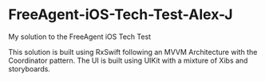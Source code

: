# FreeAgent-iOS-Tech-Test-Alex-J
My solution to the FreeAgent iOS Tech Test


This solution is built using RxSwift following an MVVM Architecture with the Coordinator pattern. The UI is built using UIKit with a mixture of Xibs and storyboards.
